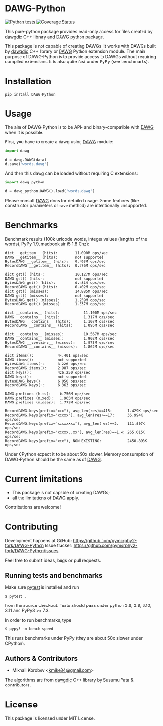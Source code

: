 # DAWG-Python

[![Python tests](https://github.com/pymorphy2-fork/DAWG-Python/actions/workflows/python-tests.yml/badge.svg)](https://github.com/pymorphy2-fork/DAWG-Python/actions/workflows/python-tests.yml)
[![Coverage Status](https://coveralls.io/repos/github/pymorphy2-fork/DAWG-Python/badge.svg?branch=master)](https://coveralls.io/github/pymorphy2-fork/DAWG-Python?branch=master)

This pure-python package provides read-only access for files created by
[dawgdic][1] C++ library and
[DAWG][2] python package.

This package is not capable of creating DAWGs. It works with DAWGs built
by [dawgdic][1] C++ library or
[DAWG][2] Python extension module. The main
purpose of DAWG-Python is to provide access to DAWGs without
requiring compiled extensions. It is also quite fast under PyPy (see
benchmarks).

# Installation

```commandline
pip install DAWG-Python
```
# Usage

The aim of DAWG-Python is to be API- and binary-compatible with
[DAWG][2] when it is possible.

First, you have to create a dawg using
[DAWG][2] module:

```python
import dawg

d = dawg.DAWG(data)
d.save('words.dawg')
```
And then this dawg can be loaded without requiring C extensions:

```python
import dawg_python

d = dawg_python.DAWG().load('words.dawg')
```
Please consult [DAWG][2] docs for detailed
usage. Some features (like constructor parameters or `save` method) are
intentionally unsupported.

# Benchmarks

Benchmark results (100k unicode words, integer values (lengths of the
words), PyPy 1.9, macbook air i5 1.8 Ghz):

    dict __getitem__ (hits):        11.090M ops/sec
    DAWG __getitem__ (hits):        not supported
    BytesDAWG __getitem__ (hits):   0.493M ops/sec
    RecordDAWG __getitem__ (hits):  0.376M ops/sec

    dict get() (hits):              10.127M ops/sec
    DAWG get() (hits):              not supported
    BytesDAWG get() (hits):         0.481M ops/sec
    RecordDAWG get() (hits):        0.402M ops/sec
    dict get() (misses):            14.885M ops/sec
    DAWG get() (misses):            not supported
    BytesDAWG get() (misses):       1.259M ops/sec
    RecordDAWG get() (misses):      1.337M ops/sec

    dict __contains__ (hits):           11.100M ops/sec
    DAWG __contains__ (hits):           1.317M ops/sec
    BytesDAWG __contains__ (hits):      1.107M ops/sec
    RecordDAWG __contains__ (hits):     1.095M ops/sec

    dict __contains__ (misses):         10.567M ops/sec
    DAWG __contains__ (misses):         1.902M ops/sec
    BytesDAWG __contains__ (misses):    1.873M ops/sec
    RecordDAWG __contains__ (misses):   1.862M ops/sec

    dict items():           44.401 ops/sec
    DAWG items():           not supported
    BytesDAWG items():      3.226 ops/sec
    RecordDAWG items():     2.987 ops/sec
    dict keys():            426.250 ops/sec
    DAWG keys():            not supported
    BytesDAWG keys():       6.050 ops/sec
    RecordDAWG keys():      6.363 ops/sec

    DAWG.prefixes (hits):    0.756M ops/sec
    DAWG.prefixes (mixed):   1.965M ops/sec
    DAWG.prefixes (misses):  1.773M ops/sec

    RecordDAWG.keys(prefix="xxx"), avg_len(res)==415:       1.429K ops/sec
    RecordDAWG.keys(prefix="xxxxx"), avg_len(res)==17:      36.994K ops/sec
    RecordDAWG.keys(prefix="xxxxxxxx"), avg_len(res)==3:    121.897K ops/sec
    RecordDAWG.keys(prefix="xxxxx..xx"), avg_len(res)==1.4: 265.015K ops/sec
    RecordDAWG.keys(prefix="xxx"), NON_EXISTING:            2450.898K ops/sec

Under CPython expect it to be about 50x slower. Memory consumption of
DAWG-Python should be the same as of
[DAWG][2].

# Current limitations

- This package is not capable of creating DAWGs;
- all the limitations of [DAWG][2] apply.

Contributions are welcome!

# Contributing

Development happens at GitHub: <https://github.com/pymorphy2-fork/DAWG-Python>
Issue tracker: <https://github.com/pymorphy2-fork/DAWG-Python/issues>

Feel free to submit ideas, bugs or pull requests.

## Running tests and benchmarks

Make sure [pytest][3] is installed and run

```commandline
$ pytest .
```
from the source checkout. Tests should pass under python 3.8, 3.9, 3.10, 3.11 and PyPy3 \>= 7.3.

In order to run benchmarks, type

```commandline
$ pypy3 -m bench.speed
```
This runs benchmarks under PyPy (they are about 50x slower under
CPython).

## Authors & Contributors

- Mikhail Korobov \<<kmike84@gmail.com>\>

The algorithms are from [dawgdic][1]
C++ library by Susumu Yata & contributors.

# License

This package is licensed under MIT License.

[1]: https://code.google.com/p/dawgdic/

[2]: https://github.com/pymorphy2-fork/DAWG

[3]: https://docs.pytest.org/en/7.4.x/getting-started.html
